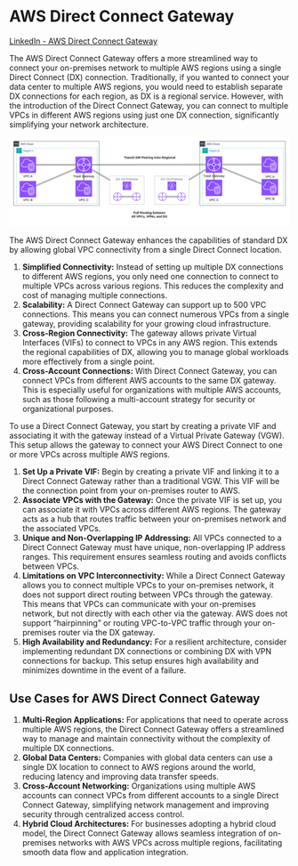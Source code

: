 # AWS Direct Connect Gateway

[LinkedIn - AWS Direct Connect Gateway](https://www.linkedin.com/pulse/aws-direct-connect-gateway-nauman-munir-i1wxf/?trackingId=%2FUrckDAQSSGG2F%2B0geFrrA%3D%3D)

The AWS Direct Connect Gateway offers a more streamlined way to connect your on-premises network to multiple AWS regions using a single Direct Connect (DX) connection. Traditionally, if you wanted to connect your data center to multiple AWS regions, you would need to establish separate DX connections for each region, as DX is a regional service. However, with the introduction of the Direct Connect Gateway, you can connect to multiple VPCs in different AWS regions using just one DX connection, significantly simplifying your network architecture.

![AWS Direct Connect Gateway](../../architecture-diagrams/aws/AWS%20Direct%20Connect%20Gateway.png)

The AWS Direct Connect Gateway enhances the capabilities of standard DX by allowing global VPC connectivity from a single Direct Connect location.

1. **Simplified Connectivity:** Instead of setting up multiple DX connections to different AWS regions, you only need one connection to connect to multiple VPCs across various regions. This reduces the complexity and cost of managing multiple connections.
2. **Scalability:** A Direct Connect Gateway can support up to 500 VPC connections. This means you can connect numerous VPCs from a single gateway, providing scalability for your growing cloud infrastructure.
3. **Cross-Region Connectivity:** The gateway allows private Virtual Interfaces (VIFs) to connect to VPCs in any AWS region. This extends the regional capabilities of DX, allowing you to manage global workloads more effectively from a single point.
4. **Cross-Account Connections:** With Direct Connect Gateway, you can connect VPCs from different AWS accounts to the same DX gateway. This is especially useful for organizations with multiple AWS accounts, such as those following a multi-account strategy for security or organizational purposes.

To use a Direct Connect Gateway, you start by creating a private VIF and associating it with the gateway instead of a Virtual Private Gateway (VGW). This setup allows the gateway to connect your AWS Direct Connect to one or more VPCs across multiple AWS regions.

1. **Set Up a Private VIF:** Begin by creating a private VIF and linking it to a Direct Connect Gateway rather than a traditional VGW. This VIF will be the connection point from your on-premises router to AWS.
2. **Associate VPCs with the Gateway:** Once the private VIF is set up, you can associate it with VPCs across different AWS regions. The gateway acts as a hub that routes traffic between your on-premises network and the associated VPCs.
3. **Unique and Non-Overlapping IP Addressing:** All VPCs connected to a Direct Connect Gateway must have unique, non-overlapping IP address ranges. This requirement ensures seamless routing and avoids conflicts between VPCs.
4. **Limitations on VPC Interconnectivity:** While a Direct Connect Gateway allows you to connect multiple VPCs to your on-premises network, it does not support direct routing between VPCs through the gateway. This means that VPCs can communicate with your on-premises network, but not directly with each other via the gateway. AWS does not support “hairpinning” or routing VPC-to-VPC traffic through your on-premises router via the DX gateway.
5. **High Availability and Redundancy:** For a resilient architecture, consider implementing redundant DX connections or combining DX with VPN connections for backup. This setup ensures high availability and minimizes downtime in the event of a failure.

## Use Cases for AWS Direct Connect Gateway

1. **Multi-Region Applications:** For applications that need to operate across multiple AWS regions, the Direct Connect Gateway offers a streamlined way to manage and maintain connectivity without the complexity of multiple DX connections.
2. **Global Data Centers:** Companies with global data centers can use a single DX location to connect to AWS regions around the world, reducing latency and improving data transfer speeds.
3. **Cross-Account Networking:** Organizations using multiple AWS accounts can connect VPCs from different accounts to a single Direct Connect Gateway, simplifying network management and improving security through centralized access control.
4. **Hybrid Cloud Architectures:** For businesses adopting a hybrid cloud model, the Direct Connect Gateway allows seamless integration of on-premises networks with AWS VPCs across multiple regions, facilitating smooth data flow and application integration.
